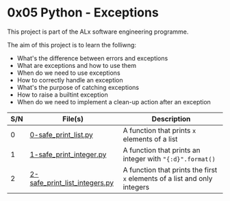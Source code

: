 # 0x05 Python - Exceptions

This project is part of the ALx software engineering programme.

The aim of this project is to learn the folliwng:
- What's the difference between errors and exceptions
- What are exceptions and how to use them
- When do we need to use exceptions
- How to correctly handle an exception
- What's the purpose of catching exceptions
- How to raise a builtint exception
- When do we need to implement a clean-up action after an exception

| S/N | File(s) | Description |
| --- | ------- | ----------- |
| 0 | [0-safe_print_list.py](./0-safe_print_list.py) | A function that prints `x` elements of a list |
| 1 | [1-safe_print_integer.py](./1-safe_print_integer.py) | A function that prints an integer with `"{:d}".format()` |
| 2 | [2-safe_print_list_integers.py](./2-safe_print_list_integers.py) | A function that prints the first `x` elements of a list and only integers |
